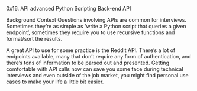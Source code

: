 0x16. API advanced
Python
Scripting
Back-end
API

Background Context
Questions involving APIs are common for interviews. 
Sometimes they’re as simple as ‘write a Python script that queries a given endpoint’, 
sometimes they require you to use recursive functions and format/sort the results.

A great API to use for some practice is the Reddit API. 
There’s a lot of endpoints available, many that don’t require any form of authentication, 
and there’s tons of information to be parsed out and presented. 
Getting comfortable with API calls now can save you some face during technical 
interviews and even outside of the job market, 
you might find personal use cases to make your life a little bit easier.